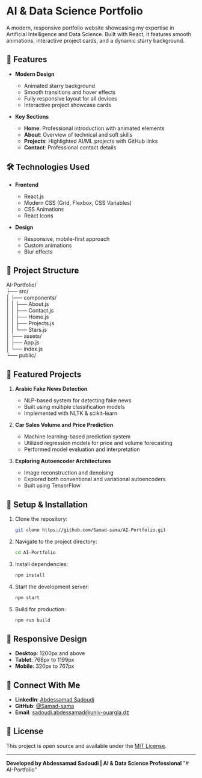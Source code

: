 
# AI & Data Science Portfolio  

A modern, responsive portfolio website showcasing my expertise in Artificial Intelligence and Data Science. Built with React, it features smooth animations, interactive project cards, and a dynamic starry background.  

## 🌟 Features  

- **Modern Design**  
  - Animated starry background  
  - Smooth transitions and hover effects  
  - Fully responsive layout for all devices  
  - Interactive project showcase cards  

- **Key Sections**  
  - **Home**: Professional introduction with animated elements  
  - **About**: Overview of technical and soft skills  
  - **Projects**: Highlighted AI/ML projects with GitHub links  
  - **Contact**: Professional contact details  

## 🛠️ Technologies Used  

- **Frontend**  
  - React.js  
  - Modern CSS (Grid, Flexbox, CSS Variables)  
  - CSS Animations  
  - React Icons  

- **Design**  
  - Responsive, mobile-first approach  
  - Custom animations  
  - Blur effects  

## 📂 Project Structure  

AI-Portfolio/  
├── src/  
│   ├── components/  
│   │   ├── About.js  
│   │   ├── Contact.js  
│   │   ├── Home.js  
│   │   ├── Projects.js  
│   │   └── Stars.js  
│   ├── assets/  
│   ├── App.js  
│   └── index.js  
└── public/  

## 🚀 Featured Projects  

1. **Arabic Fake News Detection**  
   - NLP-based system for detecting fake news  
   - Built using multiple classification models  
   - Implemented with NLTK & scikit-learn  

2. **Car Sales Volume and Price Prediction**  
   - Machine learning-based prediction system  
   - Utilized regression models for price and volume forecasting  
   - Performed model evaluation and interpretation  

3. **Exploring Autoencoder Architectures**  
   - Image reconstruction and denoising  
   - Explored both conventional and variational autoencoders  
   - Built using TensorFlow  

## 🔧 Setup & Installation  

1. Clone the repository:  
   ```bash  
   git clone https://github.com/Samad-sama/AI-Portfolio.git  
   ```  
2. Navigate to the project directory:  
   ```bash  
   cd AI-Portfolio  
   ```  
3. Install dependencies:  
   ```bash  
   npm install  
   ```  
4. Start the development server:  
   ```bash  
   npm start  
   ```  
5. Build for production:  
   ```bash  
   npm run build  
   ```  

## 📱 Responsive Design  

- **Desktop**: 1200px and above  
- **Tablet**: 768px to 1199px  
- **Mobile**: 320px to 767px  

## 🔗 Connect With Me  

- **LinkedIn**: [Abdessamad Sadoudi](https://www.linkedin.com/in/abdessamad-sadoudi-59a3a1308/)  
- **GitHub**: [@Samad-sama](https://github.com/Samad-sama)  
- **Email**: sadoudi.abdessamad@univ-ouargla.dz  

## 📄 License  

This project is open source and available under the [MIT License](LICENSE).  

---  

**Developed by Abdessamad Sadoudi | AI & Data Science Professional**
"# AI-Portfolio" 
